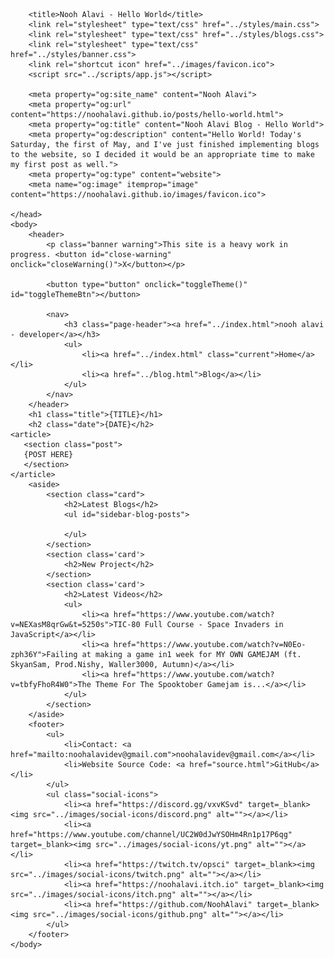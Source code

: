 <!DOCTYPE html>
<html lang="en">
    <head>
        <meta charset="UTF-8">
        <meta http-equiv="X-UA-Compatible" content="IE=edge">
        <meta name="viewport" content="width=device-width, initial-scale=1.0">

        <title>Nooh Alavi - Hello World</title>
        <link rel="stylesheet" type="text/css" href="../styles/main.css">
        <link rel="stylesheet" type="text/css" href="../styles/blogs.css">
        <link rel="stylesheet" type="text/css" href="../styles/banner.css">
        <link rel="shortcut icon" href="../images/favicon.ico">
        <script src="../scripts/app.js"></script>

        <meta property="og:site_name" content="Nooh Alavi">
        <meta property="og:url" content="https://noohalavi.github.io/posts/hello-world.html">
        <meta property="og:title" content="Nooh Alavi Blog - Hello World">
        <meta property="og:description" content="Hello World! Today's Saturday, the first of May, and I've just finished implementing blogs to the website, so I decided it would be an appropriate time to make my first post as well.">
        <meta property="og:type" content="website">
        <meta name="og:image" itemprop="image" content="https://noohalavi.github.io/images/favicon.ico">

    </head>
    <body>
        <header>
            <p class="banner warning">This site is a heavy work in progress. <button id="close-warning" onclick="closeWarning()">X</button></p>
        
            <button type="button" onclick="toggleTheme()" id="toggleThemeBtn"></button>

            <nav>
                <h3 class="page-header"><a href="../index.html">nooh alavi - developer</a></h3>
                <ul>
                    <li><a href="../index.html" class="current">Home</a></li>
                    <li><a href="../blog.html">Blog</a></li>
                </ul>
            </nav>
        </header>
        <h1 class="title">{TITLE}</h1>
        <h2 class="date">{DATE}</h2>
    <article>
       <section class="post">       
       {POST HERE}
       </section>
    </article>
        <aside>
            <section class="card">
                <h2>Latest Blogs</h2>
                <ul id="sidebar-blog-posts">
                    
                </ul>
            </section>
            <section class='card'>
                <h2>New Project</h2>
            </section>
            <section class='card'>
                <h2>Latest Videos</h2>
                <ul>
                    <li><a href="https://www.youtube.com/watch?v=NEXasM8qrGw&t=5250s">TIC-80 Full Course - Space Invaders in JavaScript</a></li>
                    <li><a href="https://www.youtube.com/watch?v=N0Eo-zph36Y">Failing at making a game in1 week for MY OWN GAMEJAM (ft. SkyanSam, Prod.Nishy, Waller3000, Autumn)</a></li>
                    <li><a href="https://www.youtube.com/watch?v=tbfyFhoR4W0">The Theme For The Spooktober Gamejam is...</a></li>
                </ul>
            </section>
        </aside>
        <footer>
            <ul>
                <li>Contact: <a href="mailto:noohalavidev@gmail.com">noohalavidev@gmail.com</a></li>
                <li>Website Source Code: <a href="source.html">GitHub</a></li>
            </ul>
            <ul class="social-icons">
                <li><a href="https://discord.gg/vxvKSvd" target=_blank><img src="../images/social-icons/discord.png" alt=""></a></li>
                <li><a href="https://www.youtube.com/channel/UC2W0dJwYSOHm4Rn1p17P6qg" target=_blank><img src="../images/social-icons/yt.png" alt=""></a></li>
                <li><a href="https://twitch.tv/opsci" target=_blank><img src="../images/social-icons/twitch.png" alt=""></a></li>
                <li><a href="https://noohalavi.itch.io" target=_blank><img src="../images/social-icons/itch.png" alt=""></a></li>
                <li><a href="https://github.com/NoohAlavi" target=_blank><img src="../images/social-icons/github.png" alt=""></a></li>
            </ul>
        </footer>
    </body>
</html>